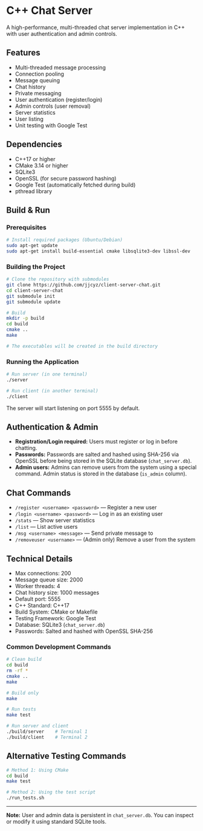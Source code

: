 # C++ Chat Server

A high-performance, multi-threaded chat server implementation in C++ with user authentication and admin controls.

## Features

- Multi-threaded message processing
- Connection pooling
- Message queuing
- Chat history
- Private messaging
- User authentication (register/login)
- Admin controls (user removal)
- Server statistics
- User listing
- Unit testing with Google Test

## Dependencies

- C++17 or higher
- CMake 3.14 or higher
- SQLite3
- OpenSSL (for secure password hashing)
- Google Test (automatically fetched during build)
- pthread library

## Build & Run

### Prerequisites

```bash
# Install required packages (Ubuntu/Debian)
sudo apt-get update
sudo apt-get install build-essential cmake libsqlite3-dev libssl-dev
```

### Building the Project

```bash
# Clone the repository with submodules
git clone https://github.com/jjcyz/client-server-chat.git
cd client-server-chat
git submodule init
git submodule update

# Build
mkdir -p build
cd build
cmake ..
make

# The executables will be created in the build directory
```

### Running the Application

```bash
# Run server (in one terminal)
./server

# Run client (in another terminal)
./client
```

The server will start listening on port 5555 by default.

## Authentication & Admin

- **Registration/Login required:** Users must register or log in before chatting.
- **Passwords:** Passwords are salted and hashed using SHA-256 via OpenSSL before being stored in the SQLite database (`chat_server.db`).
- **Admin users:** Admins can remove users from the system using a special command. Admin status is stored in the database (`is_admin` column).

## Chat Commands

- `/register <username> <password>` — Register a new user
- `/login <username> <password>` — Log in as an existing user
- `/stats` — Show server statistics
- `/list` — List active users
- `/msg <username> <message>` — Send private message to <username>
- `/removeuser <username>` — (Admin only) Remove a user from the system

## Technical Details

- Max connections: 200
- Message queue size: 2000
- Worker threads: 4
- Chat history size: 1000 messages
- Default port: 5555
- C++ Standard: C++17
- Build System: CMake or Makefile
- Testing Framework: Google Test
- Database: SQLite3 (`chat_server.db`)
- Passwords: Salted and hashed with OpenSSL SHA-256

### Common Development Commands

```bash
# Clean build
cd build
rm -rf *
cmake ..
make

# Build only
make

# Run tests
make test

# Run server and client
./build/server    # Terminal 1
./build/client    # Terminal 2
```

## Alternative Testing Commands

```bash
# Method 1: Using CMake
cd build
make test

# Method 2: Using the test script
./run_tests.sh
```
---

**Note:** User and admin data is persistent in `chat_server.db`. You can inspect or modify it using standard SQLite tools.



